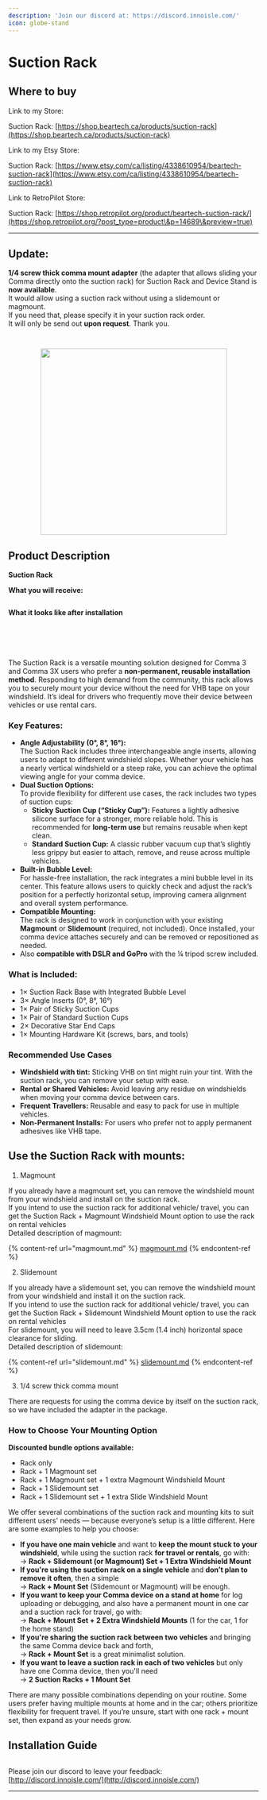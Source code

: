 ```yaml
---
description: 'Join our discord at: https://discord.innoisle.com/'
icon: globe-stand
---
```


# Suction Rack

## Where to buy

Link to my Store:&#x20;

Suction Rack: [https://shop.beartech.ca/products/suction-rack](https://shop.beartech.ca/products/suction-rack)

Link to my Etsy Store:

Suction Rack: [https://www.etsy.com/ca/listing/4338610954/beartech-suction-rack](https://www.etsy.com/ca/listing/4338610954/beartech-suction-rack)

Link to RetroPilot Store:

Suction Rack: [https://shop.retropilot.org/product/beartech-suction-rack/](https://shop.retropilot.org/?post_type=product\&p=14689\&preview=true) ‎

***

## Update:

**1/4 screw thick comma mount adapter** (the adapter that allows sliding your Comma directly onto the suction rack) for Suction Rack and Device Stand is **now available**. \
It would allow using a suction rack without using a slidemount or magmount.\
If you need that, please specify it in your suction rack order. \
It will only be send out **upon request**. Thank you.

<div><figure><img src="../.gitbook/assets/2.jpg" alt=""><figcaption></figcaption></figure> <figure><img src="../.gitbook/assets/1 (3).jpg" alt=""><figcaption></figcaption></figure></div>

<div align="center"><figure><img src="../.gitbook/assets/3 (1).jpg" alt="" width="375"><figcaption></figcaption></figure></div>

## Product Description

**Suction Rack**

**What you will receive:**

<figure><img src="../.gitbook/assets/parts.jpg" alt=""><figcaption></figcaption></figure>

**What it looks like after installation**&#x20;

<div><figure><img src="../.gitbook/assets/0-4.jpg" alt=""><figcaption></figcaption></figure> <figure><img src="../.gitbook/assets/0-2.jpg" alt=""><figcaption></figcaption></figure></div>

<div><figure><img src="../.gitbook/assets/0-1.JPG" alt=""><figcaption></figcaption></figure> <figure><img src="../.gitbook/assets/8-1.jpg" alt=""><figcaption></figcaption></figure> <figure><img src="../.gitbook/assets/16-1.jpg" alt=""><figcaption></figcaption></figure></div>

The Suction Rack is a versatile mounting solution designed for Comma 3 and Comma 3X users who prefer a **non-permanent, reusable installation method**. Responding to high demand from the community, this rack allows you to securely mount your device without the need for VHB tape on your windshield. It’s ideal for drivers who frequently move their device between vehicles or use rental cars.

### **Key Features:**

* **Angle Adjustability (0°, 8°, 16°):**\
  The Suction Rack includes three interchangeable angle inserts, allowing users to adapt to different windshield slopes. Whether your vehicle has a nearly vertical windshield or a steep rake, you can achieve the optimal viewing angle for your comma device.
* **Dual Suction Options:**\
  To provide flexibility for different use cases, the rack includes two types of suction cups:
  * **Sticky Suction Cup (“Sticky Cup”):** Features a lightly adhesive silicone surface for a stronger, more reliable hold. This is recommended for **long-term use** but remains reusable when kept clean.
  * **Standard Suction Cup:** A classic rubber vacuum cup that’s slightly less grippy but easier to attach, remove, and reuse across multiple vehicles.
* **Built-in Bubble Level:**\
  For hassle-free installation, the rack integrates a mini bubble level in its center. This feature allows users to quickly check and adjust the rack’s position for a perfectly horizontal setup, improving camera alignment and overall system performance.
* **Compatible Mounting:**\
  The rack is designed to work in conjunction with your existing **Magmount** or **Slidemount** (required, not included). Once installed, your comma device attaches securely and can be removed or repositioned as needed.
* Also **compatible with DSLR and GoPro** with the ¼ tripod screw included.

### **What is Included:**

* 1× Suction Rack Base with Integrated Bubble Level
* 3× Angle Inserts (0°, 8°, 16°)
* 1× Pair of Sticky Suction Cups
* 1× Pair of Standard Suction Cups
* 2× Decorative Star End Caps
* 1× Mounting Hardware Kit (screws, bars, and tools)

### **Recommended Use Cases**

* **Windshield with tint:** Sticking VHB on tint might ruin your tint. With the suction rack, you can remove your setup with ease.
* **Rental or Shared Vehicles:** Avoid leaving any residue on windshields when moving your comma device between cars.
* **Frequent Travellers:** Reusable and easy to pack for use in multiple vehicles.
* **Non-Permanent Installs:** For users who prefer not to apply permanent adhesives like VHB tape.



## **Use the Suction Rack with mounts:**

1. Magmount

If you already have a magmount set, you can remove the windshield mount from your windshield and install on the suction rack. \
If you intend to use the suction rack for additional vehicle/ travel, you can get the Suction Rack + Magmount Windshield Mount option to use the rack on rental vehicles\
Detailed description of magmount:

{% content-ref url="magmount.md" %}
[magmount.md](magmount.md)
{% endcontent-ref %}

2. Slidemount

If you already have a slidemount set, you can remove the windshield mount from your windshield and install it on the suction rack. \
If you intend to use the suction rack for additional vehicle/ travel, you can get the Suction Rack + Slidemount Windshield Mount option to use the rack on rental vehicles\
For slidemount, you will need to leave 3.5cm (1.4 inch) horizontal space clearance for sliding.\
Detailed description of slidemount:

{% content-ref url="slidemount.md" %}
[slidemount.md](slidemount.md)
{% endcontent-ref %}

3. 1/4 screw thick comma mount

There are requests for using the comma device by itself on the suction rack, so we have included the adapter in the package.



### **How to Choose Your Mounting Option**

**Discounted bundle options available:**

* Rack only
* Rack + 1 Magmount set
* Rack + 1 Magmount set + 1 extra Magmount Windshield Mount
* Rack + 1 Slidemount set
* Rack + 1 Slidemount set + 1 extra Slide Windshield Mount



We offer several combinations of the suction rack and mounting kits to suit different users' needs — because everyone’s setup is a little different. Here are some examples to help you choose:

* **If you have one main vehicle** and want to **keep the mount stuck to your windshield**, while using the suction rack **for travel or rentals**, go with:\
  → **Rack + Slidemount (or Magmount) Set + 1 Extra Windshield Mount**
* **If you're using the suction rack on a single vehicle** and **don’t plan to remove it often**, then a simple\
  → **Rack + Mount Set** (Slidemount or Magmount) will be enough.
* **If you want to keep your Comma device on a stand at home** for log uploading or debugging, and also have a permanent mount in one car and a suction rack for travel, go with:\
  → **Rack + Mount Set + 2 Extra Windshield Mounts** (1 for the car, 1 for the home stand)
* **If you're sharing the suction rack between two vehicles** and bringing the same Comma device back and forth,\
  → **Rack + Mount Set** is a great minimalist solution.
* **If you want to leave a suction rack in each of two vehicles** but only have one Comma device, then you'll need\
  → **2 Suction Racks + 1 Mount Set**

There are many possible combinations depending on your routine. Some users prefer having multiple mounts at home and in the car; others prioritize flexibility for frequent travel. If you’re unsure, start with one rack + mount set, then expand as your needs grow.

##

## Installation Guide

<figure><img src="../.gitbook/assets/installation rack v1.png" alt=""><figcaption></figcaption></figure>

Please join our discord to leave your feedback: [http://discord.innoisle.com/](http://discord.innoisle.com/)

***

